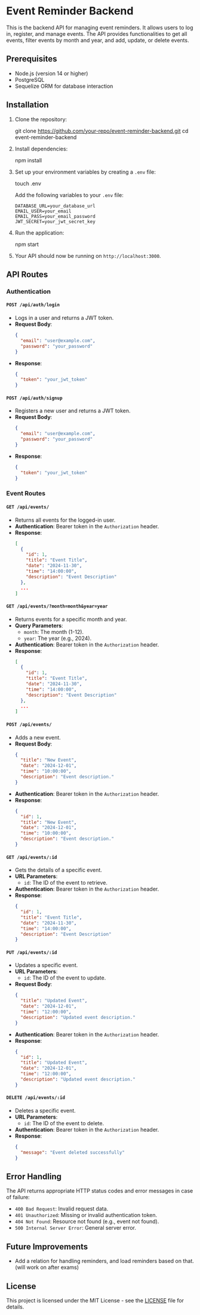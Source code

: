 
# Event Reminder Backend

This is the backend API for managing event reminders. It allows users to log in, register, and manage events. The API provides functionalities to get all events, filter events by month and year, and add, update, or delete events.

## Prerequisites

- Node.js (version 14 or higher)
- PostgreSQL
- Sequelize ORM for database interaction

## Installation

1. Clone the repository:

   git clone https://github.com/your-repo/event-reminder-backend.git
   cd event-reminder-backend

2. Install dependencies:

   npm install

3. Set up your environment variables by creating a `.env` file:

   touch .env

   Add the following variables to your `.env` file:

   ```
   DATABASE_URL=your_database_url
   EMAIL_USER=your_email
   EMAIL_PASS=your_email_password
   JWT_SECRET=your_jwt_secret_key
   ```

4. Run the application:

   npm start

5. Your API should now be running on `http://localhost:3000`.

## API Routes

### **Authentication**

#### `POST /api/auth/login`
- Logs in a user and returns a JWT token.
- **Request Body**:
  ```json
  {
    "email": "user@example.com",
    "password": "your_password"
  }
  ```
- **Response**:
  ```json
  {
    "token": "your_jwt_token"
  }
  ```

#### `POST /api/auth/signup`
- Registers a new user and returns a JWT token.
- **Request Body**:
  ```json
  {
    "email": "user@example.com",
    "password": "your_password"
  }
  ```
- **Response**:
  ```json
  {
    "token": "your_jwt_token"
  }
  ```

### **Event Routes**

#### `GET /api/events/`
- Returns all events for the logged-in user.
- **Authentication**: Bearer token in the `Authorization` header.
- **Response**:
  ```json
  [
    {
      "id": 1,
      "title": "Event Title",
      "date": "2024-11-30",
      "time": "14:00:00",
      "description": "Event Description"
    },
    ...
  ]
  ```

#### `GET /api/events/?month=month&year=year`
- Returns events for a specific month and year.
- **Query Parameters**:
  - `month`: The month (1-12).
  - `year`: The year (e.g., 2024).
- **Authentication**: Bearer token in the `Authorization` header.
- **Response**:
  ```json
  [
    {
      "id": 1,
      "title": "Event Title",
      "date": "2024-11-30",
      "time": "14:00:00",
      "description": "Event Description"
    },
    ...
  ]
  ```

#### `POST /api/events/`
- Adds a new event.
- **Request Body**:
  ```json
  {
    "title": "New Event",
    "date": "2024-12-01",
    "time": "10:00:00",
    "description": "Event description."
  }
  ```
- **Authentication**: Bearer token in the `Authorization` header.
- **Response**:
  ```json
  {
    "id": 1,
    "title": "New Event",
    "date": "2024-12-01",
    "time": "10:00:00",
    "description": "Event description."
  }
  ```

#### `GET /api/events/:id`
- Gets the details of a specific event.
- **URL Parameters**:
  - `id`: The ID of the event to retrieve.
- **Authentication**: Bearer token in the `Authorization` header.
- **Response**:
  ```json
  {
    "id": 1,
    "title": "Event Title",
    "date": "2024-11-30",
    "time": "14:00:00",
    "description": "Event Description"
  }
  ```

#### `PUT /api/events/:id`
- Updates a specific event.
- **URL Parameters**:
  - `id`: The ID of the event to update.
- **Request Body**:
  ```json
  {
    "title": "Updated Event",
    "date": "2024-12-01",
    "time": "12:00:00",
    "description": "Updated event description."
  }
  ```
- **Authentication**: Bearer token in the `Authorization` header.
- **Response**:
  ```json
  {
    "id": 1,
    "title": "Updated Event",
    "date": "2024-12-01",
    "time": "12:00:00",
    "description": "Updated event description."
  }
  ```

#### `DELETE /api/events/:id`
- Deletes a specific event.
- **URL Parameters**:
  - `id`: The ID of the event to delete.
- **Authentication**: Bearer token in the `Authorization` header.
- **Response**:
  ```json
  {
    "message": "Event deleted successfully"
  }
  ```

## Error Handling

The API returns appropriate HTTP status codes and error messages in case of failure:

- `400 Bad Request`: Invalid request data.
- `401 Unauthorized`: Missing or invalid authentication token.
- `404 Not Found`: Resource not found (e.g., event not found).
- `500 Internal Server Error`: General server error.

## Future Improvements
- Add a relation for handling reminders, and load reminders based on that. (will work on after exams)

## License

This project is licensed under the MIT License - see the [LICENSE](LICENSE) file for details.
